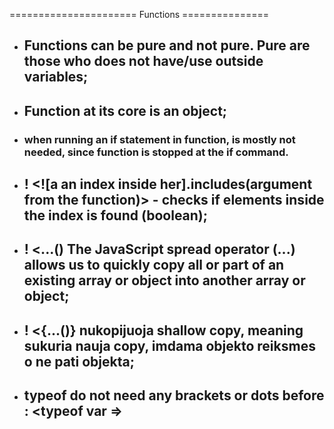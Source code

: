 ====================== Functions ===============

- ## Functions can be pure and not pure. Pure are those who does not have/use outside variables;

- ## Function at its core is an object;

- ### when running an if statement in function, <else if> is mostly not needed, since function is stopped at the if command.

- ## ! <![a an index inside her].includes(argument from the function)> - checks if elements inside the index is found (boolean);

- ## ! <...() The JavaScript spread operator (...) allows us to quickly copy all or part of an existing array or object into another array or object;

- ## ! <{...()} nukopijuoja shallow copy, meaning sukuria nauja copy, imdama objekto reiksmes o ne pati objekta;
- ## typeof do not need any brackets or dots before : <typeof var =>
